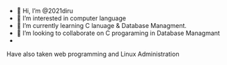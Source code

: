 - 👋 Hi, I’m @2021diru
- 👀 I’m interested in computer language
- 🌱 I’m currently learning  C lanuage & Database Managment. 
- 💞️ I’m looking to collaborate on  C progaraming in Database Managmant
-
Have also taken web programming and Linux Administration
<!---
2021diru/2021diru is a ✨ special ✨ repository because its `README.md` (this file) appears on your GitHub profile.
